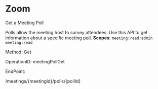 #     Zoom


Get a Meeting Poll

Polls allow the meeting host to survey attendees. Use this API to get information about a specific meeting [poll](https://support.zoom.us/hc/en-us/articles/213756303-Polling-for-Meetings).
**Scopes**: `meeting:read:admin` `meeting:read`
 




Method: Get

OperationID: meetingPollGet

EndPoint:

/meetings/{meetingId}/polls/{pollId}

